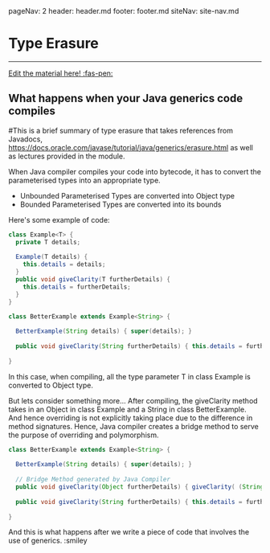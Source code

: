 <frontmatter>
  pageNav: 2
  header: header.md
  footer: footer.md
  siteNav: site-nav.md
</frontmatter>

<br> 

# Type Erasure
<hr>

<!-- DO NOT DELETE THIS LINK AND PLEASE WRITE BELOW THIS LINK-->
[Edit the material here! :fas-pen:](https://github.com/nus-cs2030/1920-s2/edit/master/contents/textbook/lecture05/typeErasure/typeErasure.md)
<!-- DO NOT DELETE THIS LINK AND PLEASE WRITE BELOW THIS LINK-->

## What happens when your Java generics code compiles

#This is a brief summary of type erasure that takes references from Javadocs, https://docs.oracle.com/javase/tutorial/java/generics/erasure.html
as well as lectures provided in the module.

When Java compiler compiles your code into bytecode, it has to convert the parameterised types into an appropriate type.
* Unbounded Parameterised Types are converted into Object type 
* Bounded Parameterised Types are converted into its bounds

Here's some example of code:
```Java
class Example<T> {
  private T details;
  
  Example(T details) {
    this.details = details;
  }
  public void giveClarity(T furtherDetails) {
    this.details = furtherDetails;
  }
}

class BetterExample extends Example<String> {
  
  BetterExample(String details) { super(details); }
  
  public void giveClarity(String furtherDetails) { this.details = furtherDetails; }
  
}
```

In this case, when compiling, all the type parameter T in class Example is converted to Object type. 

But lets consider something more... After compiling, the giveClarity method takes in an Object in class Example and a String
in class BetterExample. And hence overriding is not explicitly taking place due to the difference in method signatures. 
Hence, Java compiler creates a bridge method to serve the purpose of overriding and polymorphism. 

``` Java
class BetterExample extends Example<String> {
  
  BetterExample(String details) { super(details); }
  
  // Bridge Method generated by Java Compiler
  public void giveClarity(Object furtherDetails) { giveClarity( (String) furtherDetails); } 
  
  public void giveClarity(String furtherDetails) { this.details = furtherDetails; }
  
}
```

And this is what happens after we write a piece of code that involves the use of generics. :smiley
